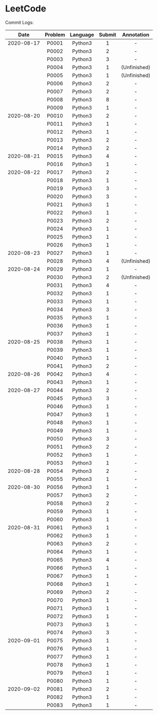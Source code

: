 # LeetCode

Commit Logs:
 
 
| Date | Problem | Language | Submit | Annotation |
| :---: | :---: | :---: | :---: | :---: |
| 2020-08-17 | P0001 | Python3 | 1 | - |
|            | P0002 | Python3 | 2 | - |
|            | P0003 | Python3 | 3 | - |
|            | P0004 | Python3 | 1 | (Unfinished) |
|            | P0005 | Python3 | 1 | (Unfinished) |
|            | P0006 | Python3 | 2 | - |
|            | P0007 | Python3 | 2 | - |
|            | P0008 | Python3 | 8 | - |
|            | P0009 | Python3 | 1 | - |
| 2020-08-20 | P0010 | Python3 | 2 | - |
|            | P0011 | Python3 | 1 | - |
|            | P0012 | Python3 | 1 | - |
|            | P0013 | Python3 | 2 | - |
|            | P0014 | Python3 | 2 | - |
| 2020-08-21 | P0015 | Python3 | 4 | - |
|            | P0016 | Python3 | 1 | - |
| 2020-08-22 | P0017 | Python3 | 2 | - |
|            | P0018 | Python3 | 1 | - |
|            | P0019 | Python3 | 3 | - |
|            | P0020 | Python3 | 3 | - |
|            | P0021 | Python3 | 1 | - |
|            | P0022 | Python3 | 1 | - |
|            | P0023 | Python3 | 2 | - |
|            | P0024 | Python3 | 1 | - |
|            | P0025 | Python3 | 1 | - |
|            | P0026 | Python3 | 1 | - |
| 2020-08-23 | P0027 | Python3 | 1 | - |
|            | P0028 | Python3 | 4 | (Unfinished) |
| 2020-08-24 | P0029 | Python3 | 1 | - |
|            | P0030 | Python3 | 2 | (Unfinished) |
|            | P0031 | Python3 | 4 | - |
|            | P0032 | Python3 | 1 | - |
|            | P0033 | Python3 | 1 | - |
|            | P0034 | Python3 | 3 | - |
|            | P0035 | Python3 | 1 | - |
|            | P0036 | Python3 | 1 | - |
|            | P0037 | Python3 | 1 | - |
| 2020-08-25 | P0038 | Python3 | 1 | - |
|            | P0039 | Python3 | 1 | - |
|            | P0040 | Python3 | 1 | - |
|            | P0041 | Python3 | 2 | - |
| 2020-08-26 | P0042 | Python3 | 4 | - |
|            | P0043 | Python3 | 1 | - |
| 2020-08-27 | P0044 | Python3 | 2 | - |
|            | P0045 | Python3 | 3 | - |
|            | P0046 | Python3 | 1 | - |
|            | P0047 | Python3 | 1 | - |
|            | P0048 | Python3 | 1 | - |
|            | P0049 | Python3 | 1 | - |
|            | P0050 | Python3 | 3 | - |
|            | P0051 | Python3 | 2 | - |
|            | P0052 | Python3 | 1 | - |
|            | P0053 | Python3 | 1 | - |
| 2020-08-28 | P0054 | Python3 | 2 | - |
|            | P0055 | Python3 | 1 | - |
| 2020-08-30 | P0056 | Python3 | 1 | - |
|            | P0057 | Python3 | 2 | - |
|            | P0058 | Python3 | 2 | - |
|            | P0059 | Python3 | 1 | - |
|            | P0060 | Python3 | 1 | - |
| 2020-08-31 | P0061 | Python3 | 1 | - |
|            | P0062 | Python3 | 1 | - |
|            | P0063 | Python3 | 2 | - |
|            | P0064 | Python3 | 1 | - |
|            | P0065 | Python3 | 4 | - |
|            | P0066 | Python3 | 1 | - |
|            | P0067 | Python3 | 1 | - |
|            | P0068 | Python3 | 1 | - |
|            | P0069 | Python3 | 2 | - |
|            | P0070 | Python3 | 1 | - |
|            | P0071 | Python3 | 1 | - |
|            | P0072 | Python3 | 1 | - |
|            | P0073 | Python3 | 1 | - |
|            | P0074 | Python3 | 3 | - |
| 2020-09-01 | P0075 | Python3 | 1 | - |
|            | P0076 | Python3 | 1 | - |
|            | P0077 | Python3 | 1 | - |
|            | P0078 | Python3 | 1 | - |
|            | P0079 | Python3 | 1 | - |
|            | P0080 | Python3 | 1 | - |
| 2020-09-02 | P0081 | Python3 | 2 | - |
|            | P0082 | Python3 | 1 | - |
|            | P0083 | Python3 | 1 | - |
